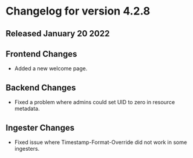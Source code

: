 # Changelog for version 4.2.8

## Released January 20 2022

## Frontend Changes
* Added a new welcome page.

## Backend Changes
* Fixed a problem where admins could set UID to zero in resource metadata.

## Ingester Changes
* Fixed issue where Timestamp-Format-Override did not work in some ingesters.

